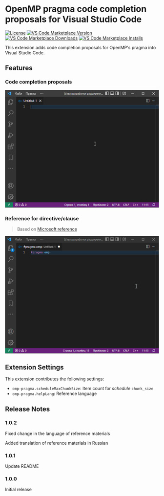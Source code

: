 # OpenMP pragma code completion proposals for Visual Studio Code

[![License](https://img.shields.io/github/license/idma88/omp-pragma?style=for-the-badge)](https://github.com/idma88/omp-pragma/blob/main/LICENSE)
[![VS Code Marketplace Version](https://vsmarketplacebadge.apphb.com/version-short/idma88.omp-pragma.svg?style=for-the-badge)](https://marketplace.visualstudio.com/items?itemName=idma88.omp-pragma)
[![VS Code Marketplace Downloads](https://vsmarketplacebadge.apphb.com/downloads-short/idma88.omp-pragma.svg?style=for-the-badge)](https://marketplace.visualstudio.com/items?itemName=idma88.omp-pragma)
[![VS Code Marketplace Installs](https://vsmarketplacebadge.apphb.com/installs-short/idma88.omp-pragma.svg?style=for-the-badge)](https://marketplace.visualstudio.com/items?itemName=idma88.omp-pragma)


This extension adds code completion proposals for OpenMP's pragma into Visual Studio Code.

## Features

### Code completion proposals
![Code completion proposals](https://raw.githubusercontent.com/idma88/omp-pragma/main/images/completion.gif)

### Reference for directive/clause

> Based on [Microsoft reference](https://docs.microsoft.com/en-us/cpp/parallel/openmp/2-directives)

![Reference](https://raw.githubusercontent.com/idma88/omp-pragma/main/images/reference.gif)


## Extension Settings

This extension contributes the following settings:

* `omp-pragma.scheduleMaxChunkSize`: Item count for *schedule* `chunk_size`
* `omp-pragma.helpLang`: Reference language

## Release Notes

### 1.0.2

Fixed change in the language of reference materials

Added translation of reference materials in Russian

### 1.0.1

Update README

### 1.0.0

Initial release